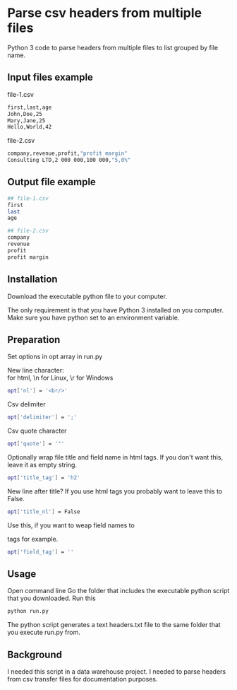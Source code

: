# Parse csv headers from multiple files

Python 3 code to parse headers from multiple files to list grouped by file name.

## Input files example
file-1.csv
```sh
first,last,age
John,Doe,25
Mary,Jane,25
Hello,World,42
```

file-2.csv
```sh
company,revenue,profit,"profit margin"
Consulting LTD,2 000 000,100 000,"5,0%" 
```

## Output file example
```sh
## file-1.csv
first
last
age

## file-2.csv
company
revenue
profit
profit margin
```

## Installation

Download the executable python file to your computer.

The only requirement is that you have Python 3 installed on you computer. Make sure you have python set to an environment variable.

## Preparation
Set options in opt array in run.py

New line character: </br> for html, \n for Linux, \r for Windows
```sh
opt['nl'] = '<br/>'
```
Csv delimiter
```sh
opt['delimiter'] = ';'
```
Csv quote character
```sh
opt['quote'] = '"'
```
Optionally wrap file title and field name in html tags. If you don't want this, leave it as empty string.
```sh
opt['title_tag'] = 'h2'
```
New line after title? If you use html tags you probably want to leave this to False.
```sh
opt['title_nl'] = False
```
Use this, if you want to weap field names to <p></p> tags for example.
```sh
opt['field_tag'] = ''
```

## Usage
Open command line
Go the folder that includes the executable python script that you downloaded.
Run this
```sh
python run.py
```

The python script generates a text headers.txt file to the same folder that you execute run.py from.

## Background

I needed this script in a data warehouse project. 
I needed to parse headers from csv transfer files for documentation purposes.
